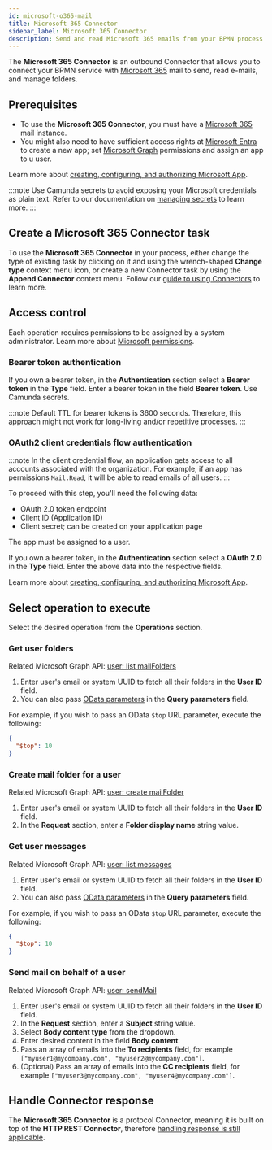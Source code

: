 ```yaml
---
id: microsoft-o365-mail
title: Microsoft 365 Connector
sidebar_label: Microsoft 365 Connector
description: Send and read Microsoft 365 emails from your BPMN process.
---
```


The **Microsoft 365 Connector** is an outbound Connector that allows you to connect your BPMN service with [Microsoft 365](https://outlook.office.com/mail/) mail to send, read e-mails, and manage folders.

## Prerequisites

- To use the **Microsoft 365 Connector**, you must have a [Microsoft 365](https://outlook.office.com/mail/) mail instance.
- You might also need to have sufficient access rights at [Microsoft Entra](https://entra.microsoft.com) to create a new app;
  set [Microsoft Graph](https://developer.microsoft.com/en-us/graph) permissions and assign an app to u user.

Learn more about [creating, configuring, and authorizing Microsoft App](https://learn.microsoft.com/en-us/entra/identity-platform/quickstart-register-app).

:::note
Use Camunda secrets to avoid exposing your Microsoft credentials as plain text.
Refer to our documentation on [managing secrets](/components/console/manage-clusters/manage-secrets.md) to learn more.
:::

## Create a Microsoft 365 Connector task

To use the **Microsoft 365 Connector** in your process, either change the type of existing task by clicking on it and using the wrench-shaped **Change type** context menu icon, or create a new Connector task by using the **Append Connector** context menu. Follow our [guide to using Connectors](/components/connectors/use-connectors/index.md) to learn more.

## Access control

Each operation requires permissions to be assigned by a system administrator. Learn more about [Microsoft permissions](https://learn.microsoft.com/en-us/entra/identity-platform/permissions-consent-overview).

### Bearer token authentication

If you own a bearer token, in the **Authentication** section select a **Bearer token** in the **Type** field.
Enter a bearer token in the field **Bearer token**. Use Camunda secrets.

:::note
Default TTL for bearer tokens is 3600 seconds. Therefore, this approach might not work for long-living and/or repetitive processes.
:::

### OAuth2 client credentials flow authentication

:::note
In the client credential flow, an application gets access to all accounts associated with the organization.
For example, if an app has permissions `Mail.Read`, it will be able to read emails of all users.
:::

To proceed with this step, you'll need the following data:

- OAuth 2.0 token endpoint
- Client ID (Application ID)
- Client secret; can be created on your application page

The app must be assigned to a user.

If you own a bearer token, in the **Authentication** section select a **OAuth 2.0** in the **Type** field.
Enter the above data into the respective fields.

Learn more about [creating, configuring, and authorizing Microsoft App](https://learn.microsoft.com/en-us/entra/identity-platform/quickstart-register-app).

## Select operation to execute

Select the desired operation from the **Operations** section.

### Get user folders

Related Microsoft Graph API: [user: list mailFolders](https://learn.microsoft.com/en-us/graph/api/user-list-mailfolders)

1. Enter user's email or system UUID to fetch all their folders in the **User ID** field.
2. You can also pass [OData parameters](https://learn.microsoft.com/en-us/graph/query-parameters?tabs=http) in the **Query parameters** field.

For example, if you wish to pass an OData `$top` URL parameter, execute the following:

```json
{
  "$top": 10
}
```

### Create mail folder for a user

Related Microsoft Graph API: [user: create mailFolder](https://learn.microsoft.com/en-us/graph/api/user-post-mailfolders)

1. Enter user's email or system UUID to fetch all their folders in the **User ID** field.
2. In the **Request** section, enter a **Folder display name** string value.

### Get user messages

Related Microsoft Graph API: [user: list messages](https://learn.microsoft.com/en-us/graph/api/user-list-messages)

1. Enter user's email or system UUID to fetch all their folders in the **User ID** field.
2. You can also pass [OData parameters](https://learn.microsoft.com/en-us/graph/query-parameters?tabs=http) in the **Query parameters** field.

For example, if you wish to pass an OData `$top` URL parameter, execute the following:

```json
{
  "$top": 10
}
```

### Send mail on behalf of a user

Related Microsoft Graph API: [user: sendMail](https://learn.microsoft.com/en-us/graph/api/user-sendmail)

1. Enter user's email or system UUID to fetch all their folders in the **User ID** field.
2. In the **Request** section, enter a **Subject** string value.
3. Select **Body content type** from the dropdown.
4. Enter desired content in the field **Body content**.
5. Pass an array of emails into the **To recipients** field, for example `["myuser1@mycompany.com", "myuser2@mycompany.com"]`.
6. (Optional) Pass an array of emails into the **CC recipients** field, for example `["myuser3@mycompany.com", "myuser4@mycompany.com"]`.

## Handle Connector response

The **Microsoft 365 Connector** is a protocol Connector, meaning it is built on top of the **HTTP REST Connector**, therefore
[handling response is still applicable](/components/connectors/protocol/rest.md#response).
